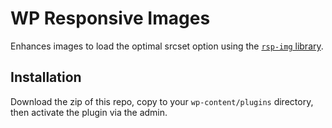 # WP Responsive Images

Enhances images to load the optimal srcset option using the [`rsp-img` library](https://github.com/roborourke/rsp-img).

## Installation

Download the zip of this repo, copy to your `wp-content/plugins` directory, then activate the plugin via the admin.
